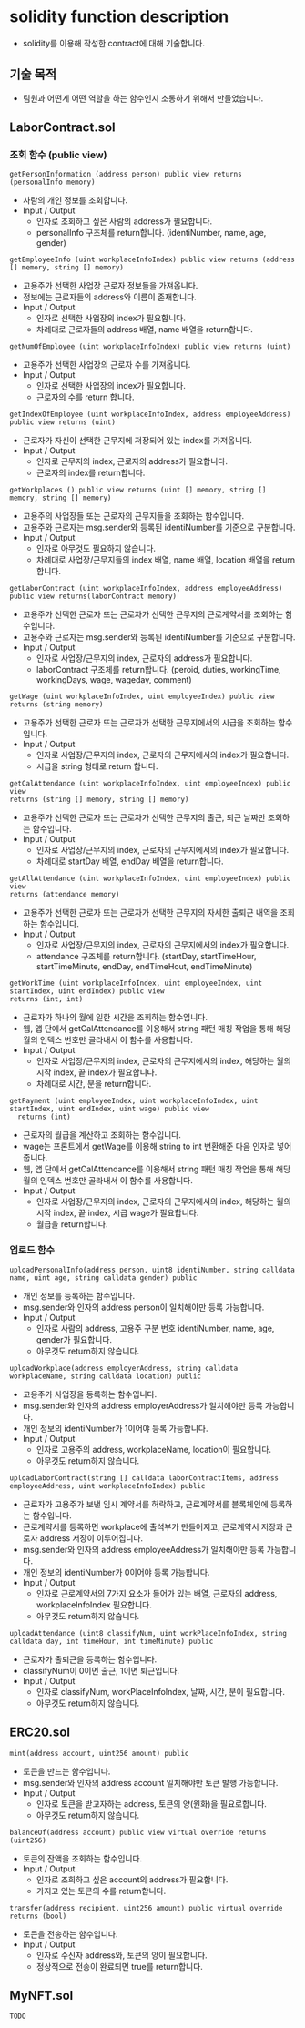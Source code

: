 # solidity function description

- solidity를 이용해 작성한 contract에 대해 기술합니다.

## 기술 목적

- 팀원과 어떤게 어떤 역할을 하는 함수인지 소통하기 위해서 만들었습니다.

## **LaborContract.sol**

### 조회 함수 (public view)

```
getPersonInformation (address person) public view returns (personalInfo memory)
```

- 사람의 개인 정보를 조회합니다.
- Input / Output
  - 인자로 조회하고 싶은 사람의 address가 필요합니다.
  - personalInfo 구조체를 return합니다. (identiNumber, name, age, gender)

```
getEmployeeInfo (uint workplaceInfoIndex) public view returns (address [] memory, string [] memory) 
```
- 고용주가 선택한 사업장 근로자 정보들을 가져옵니다.
- 정보에는 근로자들의 address와 이름이 존재합니다.
- Input / Output
  - 인자로 선택한 사업장의 index가 필요합니다.
  - 차례대로 근로자들의 address 배열, name 배열을 return합니다.

```
getNumOfEmployee (uint workplaceInfoIndex) public view returns (uint)
```
- 고용주가 선택한 사업장의 근로자 수를 가져옵니다.
- Input / Output
  - 인자로 선택한 사업장의 index가 필요합니다.
  - 근로자의 수를 return 합니다.
 
```
getIndexOfEmployee (uint workplaceInfoIndex, address employeeAddress) public view returns (uint)
```
- 근로자가 자신이 선택한 근무지에 저장되어 있는 index를 가져옵니다.
- Input / Output
  - 인자로 근무지의 index, 근로자의 address가 필요합니다.
  - 근로자의 index를 return합니다.

```
getWorkplaces () public view returns (uint [] memory, string [] memory, string [] memory)
```
- 고용주의 사업장들 또는 근로자의 근무지들을 조회하는 함수입니다.
- 고용주와 근로자는 msg.sender와 등록된 identiNumber를 기준으로 구분합니다.
- Input / Output
  - 인자로 아무것도 필요하지 않습니다.
  - 차례대로 사업장/근무지들의 index 배열, name 배열, location 배열을 return합니다.
 
```
getLaborContract (uint workplaceInfoIndex, address employeeAddress) public view returns(laborContract memory)
```
- 고용주가 선택한 근로자 또는 근로자가 선택한 근무지의 근로계약서를 조회하는 함수입니다.
- 고용주와 근로자는 msg.sender와 등록된 identiNumber를 기준으로 구분합니다.
- Input / Output
  - 인자로 사업장/근무지의 index, 근로자의 address가 필요합니다.
  - laborContract 구조체를 return합니다. (peroid, duties, workingTime, workingDays, wage, wageday, comment)

```
getWage (uint workplaceInfoIndex, uint employeeIndex) public view returns (string memory)
```
-  고용주가 선택한 근로자 또는 근로자가 선택한 근무지에서의 시급을 조회하는 함수입니다.
- Input / Output
  - 인자로 사업장/근무지의 index, 근로자의 근무지에서의 index가 필요합니다. 
  - 시급을 string 형태로 return 합니다.
```
getCalAttendance (uint workplaceInfoIndex, uint employeeIndex) public view 
returns (string [] memory, string [] memory)
```
- 고용주가 선택한 근로자 또는 근로자가 선택한 근무지의 출근, 퇴근 날짜만 조회하는 함수입니다.
- Input / Output
  - 인자로 사업장/근무지의 index, 근로자의 근무지에서의 index가 필요합니다. 
  - 차례대로 startDay 배열, endDay 배열을 return합니다.

```
getAllAttendance (uint workplaceInfoIndex, uint employeeIndex) public view 
returns (attendance memory)
```
- 고용주가 선택한 근로자 또는 근로자가 선택한 근무지의 자세한 출퇴근 내역을 조회하는 함수입니다.
- Input / Output
  - 인자로 사업장/근무지의 index, 근로자의 근무지에서의 index가 필요합니다. 
  - attendance 구조체를 return합니다. (startDay, startTimeHour, startTimeMinute, endDay, endTimeHout, endTimeMinute)

```
getWorkTime (uint workplaceInfoIndex, uint employeeIndex, uint startIndex, uint endIndex) public view 
returns (int, int) 
```
- 근로자가 하나의 월에 일한 시간을 조회하는 함수입니다.
- 웹, 앱 단에서 getCalAttendance를 이용해서 string 패턴 매칭 작업을 통해 해당 월의 인덱스 번호만 골라내서 이 함수를 사용합니다.
- Input / Output
  - 인자로 사업장/근무지의 index, 근로자의 근무지에서의 index, 해당하는 월의 시작 index, 끝 index가 필요합니다. 
  - 차례대로 시간, 분을 return합니다.

```
getPayment (uint employeeIndex, uint workplaceInfoIndex, uint startIndex, uint endIndex, uint wage) public view 
  returns (int)
```
- 근로자의 월급을 계산하고 조회하는 함수입니다.
- wage는 프론트에서 getWage를 이용해 string to int 변환해준 다음 인자로 넣어줍니다.
- 웹, 앱 단에서 getCalAttendance를 이용해서 string 패턴 매칭 작업을 통해 해당 월의 인덱스 번호만 골라내서 이 함수를 사용합니다.
- Input / Output
  - 인자로 사업장/근무지의 index, 근로자의 근무지에서의 index, 해당하는 월의 시작 index, 끝 index, 시급 wage가 필요합니다. 
  - 월급을 return합니다.
 
### 업로드 함수

```
uploadPersonalInfo(address person, uint8 identiNumber, string calldata name, uint age, string calldata gender) public
```

- 개인 정보를 등록하는 함수입니다.
- msg.sender와 인자의 address person이 일치해야만 등록 가능합니다.
- Input / Output
  - 인자로 사람의 address, 고용주 구분 번호 identiNumber, name, age, gender가 필요합니다.
  - 아무것도 return하지 않습니다.

```
uploadWorkplace(address employerAddress, string calldata workplaceName, string calldata location) public
```

- 고용주가 사업장을 등록하는 함수입니다.
- msg.sender와 인자의 address employerAddress가 일치해야만 등록 가능합니다.
- 개인 정보의 identiNumber가 1이어야 등록 가능합니다.
- Input / Output
  - 인자로 고용주의 address, workplaceName, location이 필요합니다.
  - 아무것도 return하지 않습니다.

```
uploadLaborContract(string [] calldata laborContractItems, address employeeAddress, uint workplaceInfoIndex) public
```

- 근로자가 고용주가 보낸 임시 계약서를 허락하고, 근로계약서를 블록체인에 등록하는 함수입니다.
- 근로계약서를 등록하면 workplace에 출석부가 만들어지고, 근로계약서 저장과 근로자 address 저장이 이루어집니다.
- msg.sender와 인자의 address employeeAddress가 일치해야만 등록 가능합니다.
- 개인 정보의 identiNumber가 0이어야 등록 가능합니다.
- Input / Output
  - 인자로 근로계약서의 7가지 요소가 들어가 있는 배열, 근로자의 address, workplaceInfoIndex 필요합니다.
  - 아무것도 return하지 않습니다.
  
```
uploadAttendance (uint8 classifyNum, uint workPlaceInfoIndex, string calldata day, int timeHour, int timeMinute) public 
```
- 근로자가 출퇴근을 등록하는 함수입니다.
- classifyNum이 0이면 출근, 1이면 퇴근입니다.
- Input / Output
  - 인자로 classifyNum, workPlaceInfoIndex, 날짜, 시간, 분이 필요합니다.
  - 아무것도 return하지 않습니다.

## **ERC20.sol**

```
mint(address account, uint256 amount) public
```
- 토큰을 만드는 함수입니다.
- msg.sender와 인자의 address account 일치해야만 토큰 발행 가능합니다.
- Input / Output
  - 인자로 토큰을 받고자하는 address, 토큰의 양(원화)을 필요로합니다.
  - 아무것도 return하지 않습니다.
 
```
balanceOf(address account) public view virtual override returns (uint256)
```
- 토큰의 잔액을 조회하는 함수입니다.
- Input / Output
  - 인자로 조회하고 싶은 account의 address가 필요합니다.
  - 가지고 있는 토큰의 수를 return합니다.

```
transfer(address recipient, uint256 amount) public virtual override returns (bool)
```
- 토큰을 전송하는 함수입니다.
- Input / Output
  - 인자로 수신자 address와, 토큰의 양이 필요합니다.
  - 정상적으로 전송이 완료되면 true를 return합니다.

## **MyNFT.sol**
`TODO`
